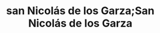 ---
title: san Nicolás de los Garza;San Nicolás de los Garza
url: /san-nicolas-de-los-garza-san-nicolas-de-los-garza/
latitude: 25.747
longitude: -100.311
---
